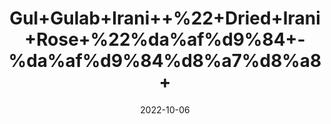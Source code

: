 ---
title: 'Gul+Gulab+Irani++%22+Dried+Irani+Rose+%22%da%af%d9%84+-%da%af%d9%84%d8%a7%d8%a8+'
date: '2022-10-06' 
metatag: '' 
inventory: '0' 
draft: false 
# meta description 
shortDescripton: 'It+helps+reduce+inflammation+of+the+skin%2c+treat+edema%2c+and+helps+relieve+arthritis.'
description: 'Herb'
longdescription: ''
featured: True
# product Price
price: '80.0'
# Product Short Description
shortDescription: 'It+helps+reduce+inflammation+of+the+skin%2c+treat+edema%2c+and+helps+relieve+arthritis.'
productID: 'F8A434C2-1329-ED11-9968-005056B3A416'
type: 'products'
category: 'Herb' 
thumnailproduct: 'https://eraconnect.blob.core.windows.net/product-images/aminsaddiquidawakhana/F8A434C2-1329-ED11-9968-005056B3A416.webp' 
images:
  - image: 'https://eraconnect.blob.core.windows.net/product-images/aminsaddiquidawakhana/F8A434C2-1329-ED11-9968-005056B3A416.webp'  
Variants:
---